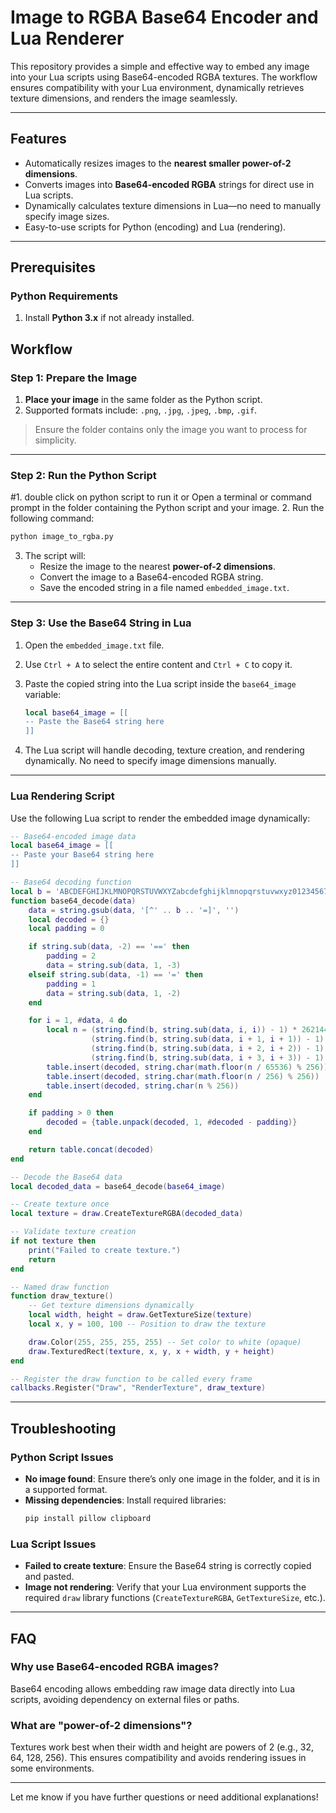 # Image to RGBA Base64 Encoder and Lua Renderer

This repository provides a simple and effective way to embed any image into your Lua scripts using Base64-encoded RGBA textures. The workflow ensures compatibility with your Lua environment, dynamically retrieves texture dimensions, and renders the image seamlessly.

---

## Features

- Automatically resizes images to the **nearest smaller power-of-2 dimensions**.
- Converts images into **Base64-encoded RGBA** strings for direct use in Lua scripts.
- Dynamically calculates texture dimensions in Lua—no need to manually specify image sizes.
- Easy-to-use scripts for Python (encoding) and Lua (rendering).

---

## Prerequisites

### Python Requirements
1. Install **Python 3.x** if not already installed.

## Workflow

### Step 1: Prepare the Image
1. **Place your image** in the same folder as the Python script.
2. Supported formats include: `.png`, `.jpg`, `.jpeg`, `.bmp`, `.gif`.

> Ensure the folder contains only the image you want to process for simplicity.

---

### Step 2: Run the Python Script
#1. double click on python script to run it 
or
Open a terminal or command prompt in the folder containing the Python script and your image.
2. Run the following command:
   ```bash
   python image_to_rgba.py
   ```
3. The script will:
   - Resize the image to the nearest **power-of-2 dimensions**.
   - Convert the image to a Base64-encoded RGBA string.
   - Save the encoded string in a file named `embedded_image.txt`.

---

### Step 3: Use the Base64 String in Lua
1. Open the `embedded_image.txt` file.
2. Use `Ctrl + A` to select the entire content and `Ctrl + C` to copy it.
3. Paste the copied string into the Lua script inside the `base64_image` variable:
   ```lua
   local base64_image = [[
   -- Paste the Base64 string here
   ]]
   ```

4. The Lua script will handle decoding, texture creation, and rendering dynamically. No need to specify image dimensions manually.

---

### Lua Rendering Script

Use the following Lua script to render the embedded image dynamically:

```lua
-- Base64-encoded image data
local base64_image = [[
-- Paste your Base64 string here
]]

-- Base64 decoding function
local b = 'ABCDEFGHIJKLMNOPQRSTUVWXYZabcdefghijklmnopqrstuvwxyz0123456789+/'
function base64_decode(data)
    data = string.gsub(data, '[^' .. b .. '=]', '')
    local decoded = {}
    local padding = 0

    if string.sub(data, -2) == '==' then
        padding = 2
        data = string.sub(data, 1, -3)
    elseif string.sub(data, -1) == '=' then
        padding = 1
        data = string.sub(data, 1, -2)
    end

    for i = 1, #data, 4 do
        local n = (string.find(b, string.sub(data, i, i)) - 1) * 262144 +
                  (string.find(b, string.sub(data, i + 1, i + 1)) - 1) * 4096 +
                  (string.find(b, string.sub(data, i + 2, i + 2)) - 1) * 64 +
                  (string.find(b, string.sub(data, i + 3, i + 3)) - 1)
        table.insert(decoded, string.char(math.floor(n / 65536) % 256))
        table.insert(decoded, string.char(math.floor(n / 256) % 256))
        table.insert(decoded, string.char(n % 256))
    end

    if padding > 0 then
        decoded = {table.unpack(decoded, 1, #decoded - padding)}
    end

    return table.concat(decoded)
end

-- Decode the Base64 data
local decoded_data = base64_decode(base64_image)

-- Create texture once
local texture = draw.CreateTextureRGBA(decoded_data)

-- Validate texture creation
if not texture then
    print("Failed to create texture.")
    return
end

-- Named draw function
function draw_texture()
    -- Get texture dimensions dynamically
    local width, height = draw.GetTextureSize(texture)
    local x, y = 100, 100 -- Position to draw the texture

    draw.Color(255, 255, 255, 255) -- Set color to white (opaque)
    draw.TexturedRect(texture, x, y, x + width, y + height)
end

-- Register the draw function to be called every frame
callbacks.Register("Draw", "RenderTexture", draw_texture)
```

---

## Troubleshooting

### Python Script Issues
- **No image found**: Ensure there’s only one image in the folder, and it is in a supported format.
- **Missing dependencies**: Install required libraries:
  ```bash
  pip install pillow clipboard
  ```

### Lua Script Issues
- **Failed to create texture**: Ensure the Base64 string is correctly copied and pasted.
- **Image not rendering**: Verify that your Lua environment supports the required `draw` library functions (`CreateTextureRGBA`, `GetTextureSize`, etc.).

---

## FAQ

### Why use Base64-encoded RGBA images?
Base64 encoding allows embedding raw image data directly into Lua scripts, avoiding dependency on external files or paths.

### What are "power-of-2 dimensions"?
Textures work best when their width and height are powers of 2 (e.g., 32, 64, 128, 256). This ensures compatibility and avoids rendering issues in some environments.

---

Let me know if you have further questions or need additional explanations!
